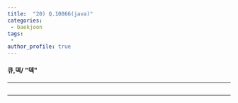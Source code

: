 ```yaml
---
title:  "20) Q.10866(java)"
categories:
 - baekjoon
tags:
 -   
author_profile: true
---
```

#### 큐,덱/ "덱"

* * *
~~~java

~~~
* * *
<span style="color:gray" size="8">
<br>
<br>